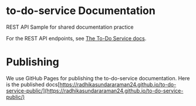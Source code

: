 # to-do-service Documentation

REST API Sample for shared documentation practice

For the REST API endpoints, see [The To-Do Service docs](https://uwc2-apidoc.github.io/to-do-service-public/).


# Publishing

We use GitHub Pages for publishing the to-do-service documentation. Here is the published docs[https://radhikasundararaman24.github.io/to-do-service-public/](https://radhikasundararaman24.github.io/to-do-service-public/)
